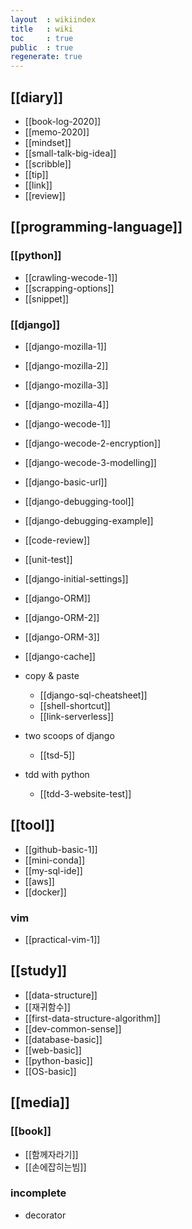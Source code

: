 ```yaml
---
layout  : wikiindex
title   : wiki
toc     : true
public  : true
regenerate: true
---
```


## [[diary]]

* [[book-log-2020]]
* [[memo-2020]]
* [[mindset]]
* [[small-talk-big-idea]]
* [[scribble]]
* [[tip]]
* [[link]]
* [[review]]

## [[programming-language]]

### [[python]]

* [[crawling-wecode-1]]
* [[scrapping-options]]
* [[snippet]]

### [[django]]

* [[django-mozilla-1]]
* [[django-mozilla-2]]
* [[django-mozilla-3]]
* [[django-mozilla-4]]
* [[django-wecode-1]]
* [[django-wecode-2-encryption]]
* [[django-wecode-3-modelling]] 
* [[django-basic-url]]
* [[django-debugging-tool]]
* [[django-debugging-example]]
* [[code-review]]
* [[unit-test]]
* [[django-initial-settings]]
* [[django-ORM]]
* [[django-ORM-2]]
* [[django-ORM-3]]
* [[django-cache]]

* copy & paste
    * [[django-sql-cheatsheet]]
    * [[shell-shortcut]]
    * [[link-serverless]] 

* two scoops of django
    * [[tsd-5]]

* tdd with python
    * [[tdd-3-website-test]]

## [[tool]]

* [[github-basic-1]]
* [[mini-conda]]
* [[my-sql-ide]]
* [[aws]]
* [[docker]]

### vim

* [[practical-vim-1]]

## [[study]]

* [[data-structure]] 
* [[재귀함수]]
* [[first-data-structure-algorithm]]
* [[dev-common-sense]]
* [[database-basic]]
* [[web-basic]]
* [[python-basic]]
* [[OS-basic]]

## [[media]]

### [[book]]

* [[함께자라기]]
* [[손에잡히는빔]]

### incomplete

- decorator
